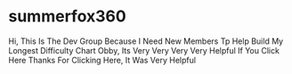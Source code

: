# summerfox360
Hi, This Is The Dev Group Because I Need New Members Tp Help Build My Longest Difficulty Chart Obby, Its Very Very Very Very Helpful If You Click Here
Thanks For Clicking Here, It Was Very Helpful
